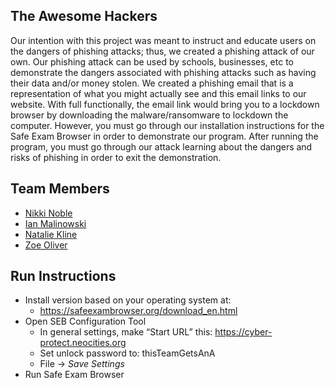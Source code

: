 ## The Awesome Hackers

Our intention with this project was meant to instruct and educate users on the dangers of phishing attacks; thus, we created a phishing attack of our own. Our phishing attack can be used by schools, businesses, etc to demonstrate the dangers associated with phishing attacks such as having their data and/or money stolen. We created a phishing email that is a representation of what you might actually see and this email links to our website. With full functionally, the email link would bring you to a lockdown browser by downloading the malware/ransomware to lockdown the computer. However, you must go through our installation instructions for the Safe Exam Browser in order to demonstrate our program. After running the program, you must go through our attack learning about the dangers and risks of phishing in order to exit the demonstration.

## Team Members

* [Nikki Noble](https://github.com/noblenikkijo/CIS350-HW2-Noble.git)
* [Ian Malinowski](https://github.com/Ian163/CIS350-HW2-Malinowski.git)
* [Natalie Kline](https://github.com/nataliekline/CIS350-HW2-Kline.git)
* [Zoe Oliver](https://github.com/zoeoli02/CIS350-HW2-Oliver)

## Run Instructions
* Install version based on your operating system at:
    * https://safeexambrowser.org/download_en.html 
* Open SEB Configuration Tool
    * In general settings, make “Start URL” this:
        https://cyber-protect.neocities.org 
    * Set unlock password to: thisTeamGetsAnA
    * File -> *Save Settings*
* Run Safe Exam Browser
